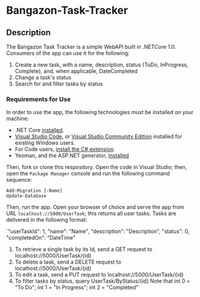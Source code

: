 # Bangazon-Task-Tracker

## Description

The Bangazon Task Tracker is a simple WebAPI built in .NETCore 1.0. Consumers of the app can use it for the following:

1. Create a new task, with a name, description, status (ToDo, InProgress, Complete), and, when applicable, DateCompleted
1. Change a task's status
1. Search for and filter tasks by status


### Requirements for Use

In order to use the app, the following technologies must be installed on your machine:

* .NET Core [installed](https://www.microsoft.com/net/core#macos).
* [Visual Studio Code](https://code.visualstudio.com/), or [Visual Studio Community Edition](https://www.visualstudio.com/vs/community/) installed for existing Windows users.
* For Code users, [install the C# extension](#installing-c-extension-for-code).
* Yeoman, and the ASP.NET generator, [installed](#installing-yeoman-and-the-aspnet-generator)

Then, fork or clone this respository. Open the code in Visual Studio; then, open the `Package Manager` console and run the following command sequence:


`Add-Migration [-Name]`  
`Update-Database`

Then, run the app. Open your browser of choice and serve the app from URL `localhost://5000/UserTask`; this returns all user tasks.
Tasks are delivered in the following format: 

`"userTaskId": 1, 
    "name": "Name", 
    "description": "Description", 
    "status": 0, 
    "completedOn": "DateTime"
    
1. To retrieve a single task by its Id, send a GET request to localhost://5000/UserTask/{id}
1. To delete a task, send a DELETE request to localhost://5000/UserTask/{id}
1. To edit a task, send a PUT request to localhost://5000/UserTask/{id}
1. To filter tasks by status, query UserTask/ByStatus/{id} 
Note that int 0 = "To Do"; int 1 = "In Progress"; int 2 = "Completed"`

